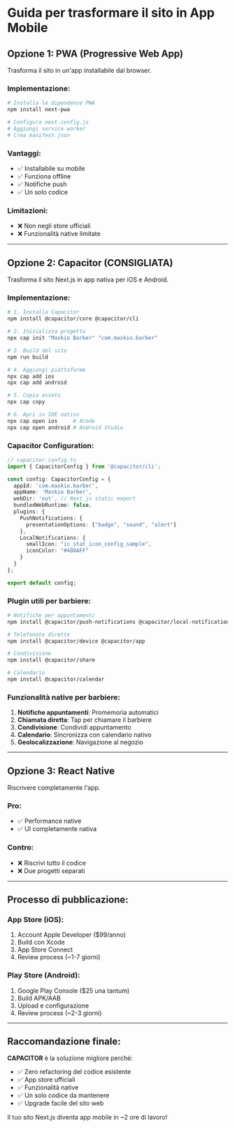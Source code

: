 # Guida per trasformare il sito in App Mobile

## Opzione 1: PWA (Progressive Web App)
Trasforma il sito in un'app installabile dal browser.

### Implementazione:
```bash
# Installa le dipendenze PWA
npm install next-pwa

# Configura next.config.js
# Aggiungi service worker
# Crea manifest.json
```

### Vantaggi:
- ✅ Installabile su mobile
- ✅ Funziona offline
- ✅ Notifiche push
- ✅ Un solo codice

### Limitazioni:
- ❌ Non negli store ufficiali
- ❌ Funzionalità native limitate

---

## Opzione 2: Capacitor (CONSIGLIATA)
Trasforma il sito Next.js in app nativa per iOS e Android.

### Implementazione:
```bash
# 1. Installa Capacitor
npm install @capacitor/core @capacitor/cli

# 2. Inizializza progetto
npx cap init "Maskio Barber" "com.maskio.barber"

# 3. Build del sito
npm run build

# 4. Aggiungi piattaforme
npx cap add ios
npx cap add android

# 5. Copia assets
npx cap copy

# 6. Apri in IDE nativo
npx cap open ios     # Xcode
npx cap open android # Android Studio
```

### Capacitor Configuration:
```typescript
// capacitor.config.ts
import { CapacitorConfig } from '@capacitor/cli';

const config: CapacitorConfig = {
  appId: 'com.maskio.barber',
  appName: 'Maskio Barber',
  webDir: 'out', // Next.js static export
  bundledWebRuntime: false,
  plugins: {
    PushNotifications: {
      presentationOptions: ["badge", "sound", "alert"]
    },
    LocalNotifications: {
      smallIcon: "ic_stat_icon_config_sample",
      iconColor: "#488AFF"
    }
  }
};

export default config;
```

### Plugin utili per barbiere:
```bash
# Notifiche per appuntamenti
npm install @capacitor/push-notifications @capacitor/local-notifications

# Telefonate dirette
npm install @capacitor/device @capacitor/app

# Condivisione
npm install @capacitor/share

# Calendario
npm install @capacitor/calendar
```

### Funzionalità native per barbiere:
1. **Notifiche appuntamenti**: Promemoria automatici
2. **Chiamata diretta**: Tap per chiamare il barbiere
3. **Condivisione**: Condividi appuntamento
4. **Calendario**: Sincronizza con calendario nativo
5. **Geolocalizzazione**: Navigazione al negozio

---

## Opzione 3: React Native
Riscrivere completamente l'app.

### Pro:
- ✅ Performance native
- ✅ UI completamente nativa

### Contro:
- ❌ Riscrivi tutto il codice
- ❌ Due progetti separati

---

## Processo di pubblicazione:

### App Store (iOS):
1. Account Apple Developer ($99/anno)
2. Build con Xcode
3. App Store Connect
4. Review process (~1-7 giorni)

### Play Store (Android):
1. Google Play Console ($25 una tantum)
2. Build APK/AAB
3. Upload e configurazione
4. Review process (~2-3 giorni)

---

## Raccomandazione finale:

**CAPACITOR** è la soluzione migliore perché:
- ✅ Zero refactoring del codice esistente
- ✅ App store ufficiali
- ✅ Funzionalità native
- ✅ Un solo codice da mantenere
- ✅ Upgrade facile del sito web

Il tuo sito Next.js diventa app mobile in ~2 ore di lavoro!
